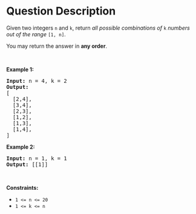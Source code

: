 # Question Description

<p>Given two integers <code>n</code> and <code>k</code>, return <em>all possible combinations of</em> <code>k</code> <em>numbers out of the range</em> <code>[1, n]</code>.</p>

<p>You may return the answer in <strong>any order</strong>.</p>

<p>&nbsp;</p>
<p><strong>Example 1:</strong></p>

<pre>
<strong>Input:</strong> n = 4, k = 2
<strong>Output:</strong>
[
  [2,4],
  [3,4],
  [2,3],
  [1,2],
  [1,3],
  [1,4],
]
</pre>

<p><strong>Example 2:</strong></p>

<pre>
<strong>Input:</strong> n = 1, k = 1
<strong>Output:</strong> [[1]]
</pre>

<p>&nbsp;</p>
<p><strong>Constraints:</strong></p>

<ul>
	<li><code>1 &lt;= n &lt;= 20</code></li>
	<li><code>1 &lt;= k &lt;= n</code></li>
</ul>
